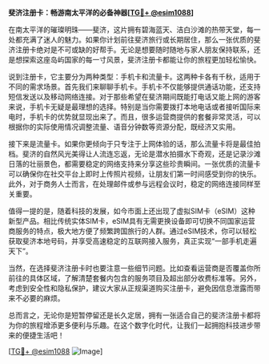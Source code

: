 **斐济注册卡：畅游南太平洋的必备神器[[TG💪+ @esim1088](https://t.me/s/esim1088)]**

在南太平洋的璀璨明珠——斐济，这片拥有碧海蓝天、洁白沙滩的热带天堂，每一处都充满了迷人的魅力。如果你计划前往斐济旅行或长期居住，那么一张优质的斐济注册卡绝对是不可或缺的好帮手。无论是想要随时随地与家人朋友保持联系，还是想探索这座岛屿国家的每一寸风景，斐济注册卡都能让你的旅程更加轻松愉快。

说到注册卡，它主要分为两种类型：手机卡和流量卡。这两种卡各有千秋，适用于不同的需求场景。首先我们来聊聊手机卡。手机卡不仅能够提供通话功能，还支持短信发送以及移动网络连接。对于那些希望在斐济期间既能打电话又能上网的游客来说，手机卡无疑是最理想的选择。特别是当你需要拨打本地电话或者接听国际来电时，手机卡的优势就显现出来了。而且，很多运营商提供的套餐非常灵活，可以根据你的实际使用情况调整流量、语音分钟数等资源分配，既经济又实用。

接下来是流量卡。如果你更倾向于只专注于上网体验的话，那么流量卡将是最佳拍档。斐济的自然风光美得让人流连忘返，无论是潜水拍摄水下奇观，还是记录沙滩日落的壮丽景色，都需要稳定的网络支持来分享这些珍贵瞬间。一张优质的流量卡可以确保你在社交平台上即时上传照片视频，让朋友们第一时间感受到你的快乐。此外，对于商务人士而言，在处理邮件或参与远程会议时，稳定的网络连接同样至关重要。

值得一提的是，随着科技的发展，如今市面上还出现了虚拟SIM卡（eSIM）这种新型产品。相比传统实体SIM卡，eSIM具有无需更换设备即可切换不同国家运营商服务的特点，极大地方便了频繁跨国旅行的人群。通过eSIM技术，你可以轻松获取斐济本地号码，并享受高速稳定的互联网接入服务，真正实现“一部手机走遍天下”。

当然，在选择斐济注册卡时也要注意一些细节问题。比如查看运营商是否覆盖你所前往的具体区域，了解清楚套餐内包含的服务项目及超出部分收费标准等。另外，考虑到安全性和隐私保护，建议大家从正规渠道购买注册卡，避免因信息泄露而带来不必要的麻烦。

总而言之，无论你是短暂停留还是长久定居，拥有一张适合自己的斐济注册卡都将为你的旅程增添更多便利与乐趣。在这个数字化时代，让我们一起拥抱科技进步带来的便捷生活吧！

[[TG💪+ @esim1088](https://t.me/s/esim1088) ![Image](https://i.postimg.cc/4NQfJmqS/Snipaste-2025-05-13-00-14-12.png)]